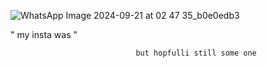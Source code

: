 ![WhatsApp Image 2024-09-21 at 02 47 35_b0e0edb3](https://github.com/user-attachments/assets/c8143bf7-e4e1-40c3-a36c-9215c4c8a544)



" my insta was "

                                but hopfulli still some one
                                
